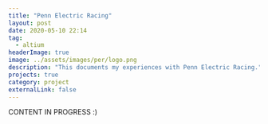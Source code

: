 ```yaml
---
title: "Penn Electric Racing"
layout: post
date: 2020-05-10 22:14
tag:
  - altium
headerImage: true
image: ../assets/images/per/logo.png
description: "This documents my experiences with Penn Electric Racing."
projects: true
category: project
externalLink: false
---
```


CONTENT IN PROGRESS :)
